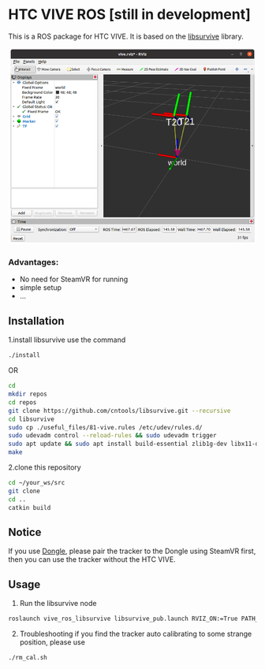 # HTC VIVE ROS [still in development]
This is a ROS package for HTC VIVE. It is based on the [libsurvive](https://github.com/cntools/libsurvive) library.

![](images/Screenshot%20from%202024-10-27%2015-31-07.png)

### Advantages:
- No need for SteamVR for running
- simple setup
- ...

## Installation
1.install libsurvive
use the command
```bash
./install
```
OR
```bash
cd
mkdir repos
cd repos
git clone https://github.com/cntools/libsurvive.git --recursive
cd libsurvive
sudo cp ./useful_files/81-vive.rules /etc/udev/rules.d/
sudo udevadm control --reload-rules && sudo udevadm trigger
sudo apt update && sudo apt install build-essential zlib1g-dev libx11-dev libusb-1.0-0-dev freeglut3-dev liblapacke-dev libopenblas-dev libatlas-base-dev cmake
make
```

2.clone this repository
```bash
cd ~/your_ws/src
git clone
cd ..
catkin build
```

## Notice
If you use [Dongle](https://tundra-labs.com/?srsltid=AfmBOopHBek6D9z68HtG2R4wa5UTrAS4LQfLOqxPkXbbKOc_oVi--y93), please pair the tracker to the Dongle using SteamVR first, then you can use the tracker without the HTC VIVE.

## Usage
1. Run the libsurvive node
```bash
roslaunch vive_ros_libsurvive libsurvive_pub.launch RVIZ_ON:=True PATH_ON:=True
```

2. Troubleshooting
if you find the tracker auto calibrating to some strange position, please use
```bash
./rm_cal.sh
```
